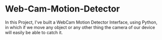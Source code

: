 # Web-Cam-Motion-Detector
In this Project, I've built a WebCam Motion Detector Interface, using Python, in which if we move any object or any other thing the camera of our device will easily be able to catch it.
